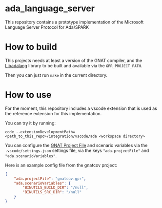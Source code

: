 # ada_language_server

This repository contains a prototype implementation of the Microsoft Language
Server Protocol for Ada/SPARK

# How to build

This projects needs at least a version of the GNAT compiler, and the
[Libadalang](https://github.com/AdaCore/libadalang) library to be built and
available via the `GPR_PROJECT_PATH`.

Then you can just run `make` in the current directory.

# How to use

For the moment, this repository includes a vscode extension that is used as the
reference extension for this implementation.

You can try it by running:

```
code --extensionDevelopmentPath=<path_to_this_repo>/integration/vscode/ada <workspace directory>
```

You can configure the [GNAT Project File]() and scenario variables via the
`.vscode/settings.json` settings file, via the keys `"ada.projectFile"` and
`"ada.scenarioVariables"`.

Here is an example config file from the gnatcov project:

```json
{
    "ada.projectFile": "gnatcov.gpr",
    "ada.scenarioVariables": {
        "BINUTILS_BUILD_DIR": "/null",
        "BINUTILS_SRC_DIR": "/null"
    }
}
```
